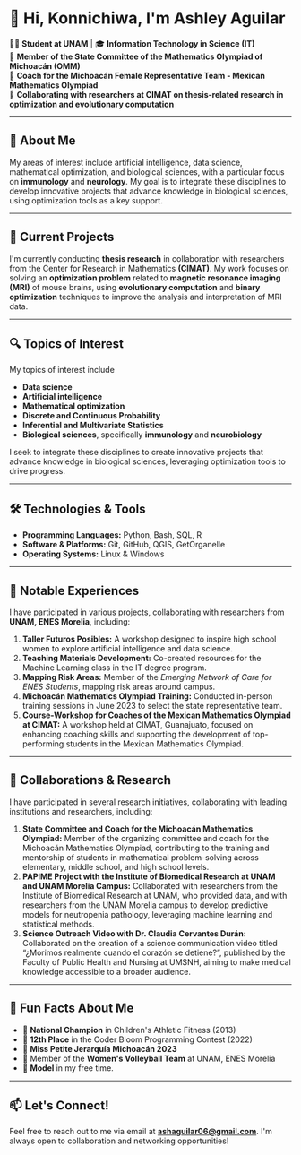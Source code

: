 # 🌟 Hi, Konnichiwa, I'm Ashley Aguilar  

👩‍💻 **Student at UNAM** | 🎓 **Information Technology in Science (IT)**  
🌟 **Member of the State Committee of the Mathematics Olympiad of Michoacán (OMM)**  
🌟 **Coach for the Michoacán Female Representative Team - Mexican Mathematics Olympiad**  
📍 **Collaborating with researchers at CIMAT on thesis-related research in optimization and evolutionary computation**

---

## 🚀 About Me  
<p>
My areas of interest include artificial intelligence, data science, mathematical optimization, and biological sciences, with a particular focus on <strong>immunology</strong> and <strong>neurology</strong>. My goal is to integrate these disciplines to develop innovative projects that advance knowledge in biological sciences, using optimization tools as a key support.
</p>


---

## 🔬 Current Projects  
I'm currently conducting **thesis research** in collaboration with researchers from the Center for Research in Mathematics **(CIMAT)**. My work focuses on solving an **optimization problem** related to **magnetic resonance imaging (MRI)** of mouse brains, using **evolutionary computation** and **binary optimization** techniques to improve the analysis and interpretation of MRI data.

---

## 🔍 Topics of Interest  
My topics of interest include 
- **Data science**
- **Artificial intelligence**
- **Mathematical optimization**
- **Discrete and Continuous Probability**
- **Inferential and Multivariate Statistics**  
-  **Biological sciences**, specifically **immunology** and **neurobiology**
  
I seek to integrate these disciplines to create innovative projects that advance knowledge in biological sciences, leveraging optimization tools to drive progress.

---

## 🛠️ Technologies & Tools  
- **Programming Languages:** Python, Bash, SQL, R  
- **Software & Platforms:** Git, GitHub, QGIS, GetOrganelle  
- **Operating Systems:** Linux & Windows  

---

## 🌟 Notable Experiences  
I have participated in various projects, collaborating with researchers from **UNAM, ENES Morelia**, including:  
1. **Taller Futuros Posibles:** A workshop designed to inspire high school women to explore artificial intelligence and data science.  
2. **Teaching Materials Development:** Co-created resources for the Machine Learning class in the IT degree program.  
3. **Mapping Risk Areas:** Member of the *Emerging Network of Care for ENES Students*, mapping risk areas around campus.  
4. **Michoacán Mathematics Olympiad Training:** Conducted in-person training sessions in June 2023 to select the state representative team.
5. **Course-Workshop for Coaches of the Mexican Mathematics Olympiad at CIMAT:** A workshop held at CIMAT, Guanajuato, focused on enhancing coaching skills and supporting the development of top-performing students in the Mexican Mathematics Olympiad.

---

## 🔬 Collaborations & Research  
I have participated in several research initiatives, collaborating with leading institutions and researchers, including:
1. **State Committee and Coach for the Michoacán Mathematics Olympiad:** Member of the organizing committee and coach for the Michoacán Mathematics Olympiad, contributing to the training and mentorship of students in mathematical problem-solving across elementary, middle school, and high school levels.
2. **PAPIME Project with the Institute of Biomedical Research at UNAM and UNAM Morelia Campus:** Collaborated with researchers from the Institute of Biomedical Research at UNAM, who provided data, and with researchers from the UNAM Morelia campus to develop predictive models for neutropenia pathology, leveraging machine learning and statistical methods.
3. **Science Outreach Video with Dr. Claudia Cervantes Durán:** Collaborated on the creation of a science communication video titled “¿Morimos realmente cuando el corazón se detiene?”, published by the Faculty of Public Health and Nursing at UMSNH, aiming to make medical knowledge accessible to a broader audience.
---


## 🏅 Fun Facts About Me  
- 🥇 **National Champion** in Children's Athletic Fitness (2013)  
- 🌟 **12th Place** in the Coder Bloom Programming Contest (2022)  
- 👑 **Miss Petite Jerarquía Michoacán 2023**  
- 🏐 Member of the **Women's Volleyball Team** at UNAM, ENES Morelia  
- 📸 **Model** in my free time.
---

## 📫 Let's Connect!  
Feel free to reach out to me via email at **ashaguilar06@gmail.com**. I'm always open to collaboration and networking opportunities!  
